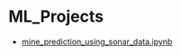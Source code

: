 # ML_Projects
* [mine_prediction_using_sonar_data.ipynb](https://github.com/imanoop7/ML_Projects/blob/main/mine_prediction_using_sonar_data.ipynb)
 
